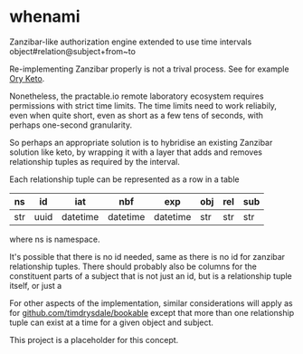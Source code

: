 # whenami
Zanzibar-like authorization engine extended to use time intervals object#relation@subject+from~to

Re-implementing Zanzibar properly is not a trival process. See for example [Ory Keto](https://www.ory.sh/docs/keto).

Nonetheless, the practable.io remote laboratory ecosystem requires permissions with strict time limits. The time limits need to work reliabily, even when quite short, even as short as a few tens of seconds, with perhaps one-second granularity.

So perhaps an appropriate solution is to hybridise an existing Zanzibar solution like keto, by wrapping it with a layer that adds and removes relationship tuples as required by the interval.

Each relationship tuple can be represented as a row in a table 

| ns    | id   | iat      | nbf      | exp      | obj  | rel  | sub  |
|-------|------|----------|----------|----------|------|------|------| 
| str   | uuid | datetime | datetime | datetime | str  | str  | str  |

where ns is namespace.

It's possible that there is no id needed, same as there is no id for zanzibar relationship tuples. There should probably also be columns for the constituent parts of a subject that is not just an id, but is a relationship tuple itself, or just a 

For other aspects of the implementation, similar considerations will apply as for [github.com/timdrysdale/bookable](https://github.com/timdrysdale/bookable) except that more than one relationship tuple can exist at a time for a given object and subject.

This project is a placeholder for this concept.

 

